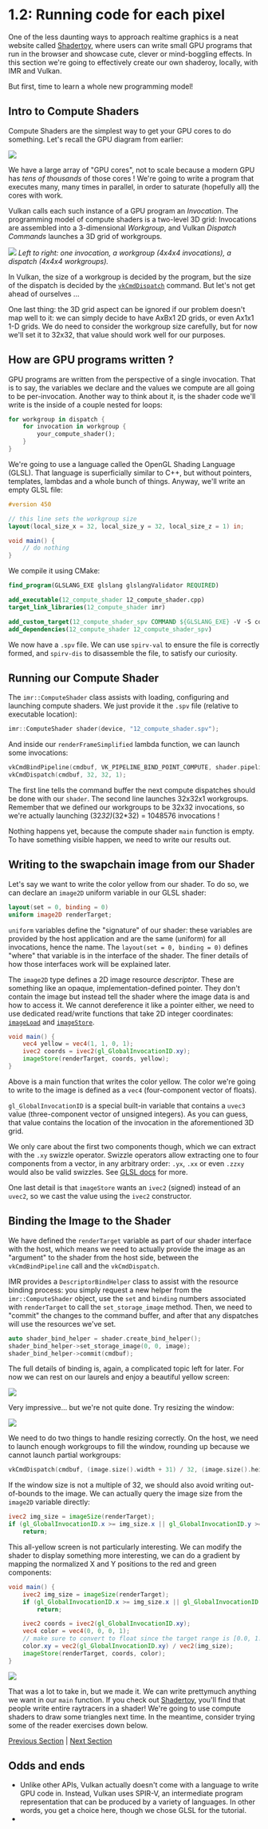 # 1.2: Running code for each pixel

One of the less daunting ways to approach realtime graphics is a neat website called [Shadertoy](https://www.shadertoy.com), where users can write small GPU programs that run in the browser and showcase cute, clever or mind-boggling effects.
In this section we're going to effectively create our own shaderoy, locally, with IMR and Vulkan.

But first, time to learn a whole new programming model!

## Intro to Compute Shaders

Compute Shaders are the simplest way to get your GPU cores to do something.
Let's recall the GPU diagram from earlier:

![](images/topology_gpu.png)

We have a large array of "GPU cores", not to scale because a modern GPU has _tens of thousands_ of those cores ! We're going to write a program that executes many, many times in parallel, in order to saturate (hopefully all) the cores with work.

Vulkan calls each such instance of a GPU program an _Invocation_.
The programming model of compute shaders is a two-level 3D grid: Invocations are assembled into a 3-dimensional _Workgroup_, and Vulkan _Dispatch Commands_ launches a 3D grid of workgroups.

![](images/hierarchy.png)
*Left to right: one invocation, a workgroup (4x4x4 invocations), a dispatch (4x4x4 workgroups).*

In Vulkan, the size of a workgroup is decided by the program, but the size of the dispatch is decided by the [`vkCmdDispatch`](https://registry.khronos.org/vulkan/specs/latest/man/html/vkCmdDispatch.html) command.
But let's not get ahead of ourselves ...

One last thing: the 3D grid aspect can be ignored if our problem doesn't map well to it: we can simply decide to have AxBx1 2D grids, or even Ax1x1 1-D grids.
We do need to consider the workgroup size carefully, but for now we'll set it to 32x32, that value should work well for our purposes.

## How are GPU programs written ?

GPU programs are written from the perspective of a single invocation.
That is to say, the variables we declare and the values we compute are all going to be per-invocation.
Another way to think about it, is the shader code we'll write is the inside of a couple nested for loops:

```rust
for workgroup in dispatch {
    for invocation in workgroup {
        your_compute_shader();
    }
}
```

We're going to use a language called the OpenGL Shading Language (GLSL).
That language is superficially similar to C++, but without pointers, templates, lambdas and a whole bunch of things.
Anyway, we'll write an empty GLSL file:

```glsl
#version 450

// this line sets the workgroup size
layout(local_size_x = 32, local_size_y = 32, local_size_z = 1) in;

void main() {
    // do nothing
}
```

We compile it using CMake:

```cmake
find_program(GLSLANG_EXE glslang glslangValidator REQUIRED)

add_executable(12_compute_shader 12_compute_shader.cpp)
target_link_libraries(12_compute_shader imr)

add_custom_target(12_compute_shader_spv COMMAND ${GLSLANG_EXE} -V -S comp ${CMAKE_CURRENT_SOURCE_DIR}/12_compute_shader.glsl -o ${CMAKE_CURRENT_BINARY_DIR}/12_compute_shader.spv)
add_dependencies(12_compute_shader 12_compute_shader_spv)
```

We now have a `.spv` file.
We can use `spirv-val` to ensure the file is correctly formed, and `spirv-dis` to disassemble the file, to satisfy our curiosity.

## Running our Compute Shader

The `imr::ComputeShader` class assists with loading, configuring and launching compute shaders.
We just provide it the `.spv` file (relative to executable location):

```c++
imr::ComputeShader shader(device, "12_compute_shader.spv");
```

And inside our `renderFrameSimplified` lambda function, we can launch some invocations:

```c++
vkCmdBindPipeline(cmdbuf, VK_PIPELINE_BIND_POINT_COMPUTE, shader.pipeline());
vkCmdDispatch(cmdbuf, 32, 32, 1);
```

The first line tells the command buffer the next compute dispatches should be done with our `shader`.
The second line launches 32x32x1 workgroups.
Remember that we defined our workgroups to be 32x32 invocations, so we're actually launching (32*32)*(32*32) = 1048576 invocations !

Nothing happens yet, because the compute shader `main` function is empty.
To have something visible happen, we need to write our results out.

## Writing to the swapchain image from our Shader

Let's say we want to write the color yellow from our shader.
To do so, we can declare an `image2D` uniform variable in our GLSL shader:

```glsl
layout(set = 0, binding = 0)
uniform image2D renderTarget;
```

`uniform` variables define the "signature" of our shader: these variables are provided by the host application and are the same (uniform) for all invocations, hence the name.
The `layout(set = 0, binding = 0)` defines "where" that variable is in the interface of the shader.
The finer details of how those interfaces work will be explained later.

The `image2D` type defines a 2D image resource _descriptor_.
These are something like an opaque, implementation-defined pointer.
They don't contain the image but instead tell the shader where the image data is and how to access it.
We cannot dereference it like a pointer either, we need to use dedicated read/write functions that take 2D integer coordinates: [`imageLoad`](https://registry.khronos.org/OpenGL-Refpages/gl4/html/imageLoad.xhtml) and [`imageStore`](https://registry.khronos.org/OpenGL-Refpages/gl4/html/imageStore.xhtml).

```glsl
void main() {
    vec4 yellow = vec4(1, 1, 0, 1);
    ivec2 coords = ivec2(gl_GlobalInvocationID.xy);
    imageStore(renderTarget, coords, yellow);
}
```

Above is a main function that writes the color yellow.
The color we're going to write to the image is defined as a `vec4` (four-component vector of floats).

`gl_GlobalInvocationID` is a special built-in variable that contains a `uvec3` value (three-component vector of unsigned integers).
As you can guess, that value contains the location of the invocation in the aforementioned 3D grid.

We only care about the first two components though, which we can extract with the `.xy` swizzle operator.
Swizzle operators allow extracting one to four components from a vector, in any arbitrary order: `.yx`, `.xx` or even `.zzxy` would also be valid swizzles.
See [GLSL docs](https://www.khronos.org/opengl/wiki/Data_Type_(GLSL)#Swizzling) for more.

One last detail is that `imageStore` wants an `ivec2` (signed) instead of an `uvec2`, so we cast the value using the `ivec2` constructor.

## Binding the Image to the Shader

We have defined the `renderTarget` variable as part of our shader interface with the host, which means we need to actually provide the image as an "argument" to the shader from the host side, between the `vkCmdBindPipeline` call and the `vkCmdDispatch`.

IMR provides a `DescriptorBindHelper` class to assist with the resource binding process: you simply request a new helper from the `imr::ComputeShader` object, use the `set` and `binding` numbers associated with `renderTarget` to call the `set_storage_image` method.
Then, we need to "commit" the changes to the command buffer, and after that any dispatches will use the resources we've set.

```cpp
auto shader_bind_helper = shader.create_bind_helper();
shader_bind_helper->set_storage_image(0, 0, image);
shader_bind_helper->commit(cmdbuf);
```

The full details of binding is, again, a complicated topic left for later.
For now we can rest on our laurels and enjoy a beautiful yellow screen:

![](images/12_compute_shader.png)

Very impressive... but we're not quite done.
Try resizing the window:

![](images/12_compute_shader2.png)

We need to do two things to handle resizing correctly.
On the host, we need to launch enough workgroups to fill the window, rounding up because we cannot launch partial workgroups:

```cpp
vkCmdDispatch(cmdbuf, (image.size().width + 31) / 32, (image.size().height + 31) / 32, 1);
```

If the window size is not a multiple of 32, we should also avoid writing out-of-bounds to the image.
We can actually query the image size from the `image2D` variable directly:

```glsl
ivec2 img_size = imageSize(renderTarget);
if (gl_GlobalInvocationID.x >= img_size.x || gl_GlobalInvocationID.y >= img_size.y)
    return;
```

This all-yellow screen is not particularly interesting.
We can modify the shader to display something more interesting, we can do a gradient by mapping the normalized X and Y positions to the red and green components:

```glsl
void main() {
    ivec2 img_size = imageSize(renderTarget);
    if (gl_GlobalInvocationID.x >= img_size.x || gl_GlobalInvocationID.y >= img_size.y)
        return;

    ivec2 coords = ivec2(gl_GlobalInvocationID.xy);
    vec4 color = vec4(0, 0, 0, 1);
    // make sure to convert to float since the target range is [0.0, 1.0]
    color.xy = vec2(gl_GlobalInvocationID.xy) / vec2(img_size);
    imageStore(renderTarget, coords, color);
}
```

![](images/12_compute_shader3.png)

That was a lot to take in, but we made it.
We can write prettymuch anything we want in our `main` function.
If you check out [Shadertoy](https://www.shadertoy.com), you'll find that people write entire raytracers in a shader!
We're going to use compute shaders to draw some triangles next time.
In the meantime, consider trying some of the reader exercises down below.

[Previous Section](11_pixels_on_screen.md) | [Next Section](13_triangle.md)

## Odds and ends

 * Unlike other APIs, Vulkan actually doesn't come with a language to write GPU code in. 
Instead, Vulkan uses SPIR-V, an intermediate program representation that can be produced by a variety of languages.
In other words, you get a choice here, though we chose GLSL for the tutorial.
 * 